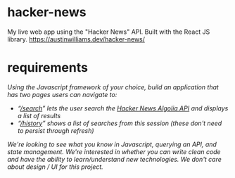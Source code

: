 # hacker-news

My live web app using the "Hacker News" API. Built with the React JS library. https://austinwilliams.dev/hacker-news/

# requirements

*Using the Javascript framework of your choice, build an application that has two pages users can navigate to:*
- *“[/search](https://www.austinwilliams.dev/hacker-news/#/search)” lets the user search the [Hacker News Algolia API](https://hn.algolia.com/api) and displays a list of results*
- *“[/history](https://www.austinwilliams.dev/hacker-news/#/history)” shows a list of searches from this session (these don't need to persist through refresh)*

*We're looking to see what you know in Javascript, querying an API, and state management. We're interested in whether you can write clean code and have the ability to learn/understand new technologies. We don't care about design / UI for this project.*
